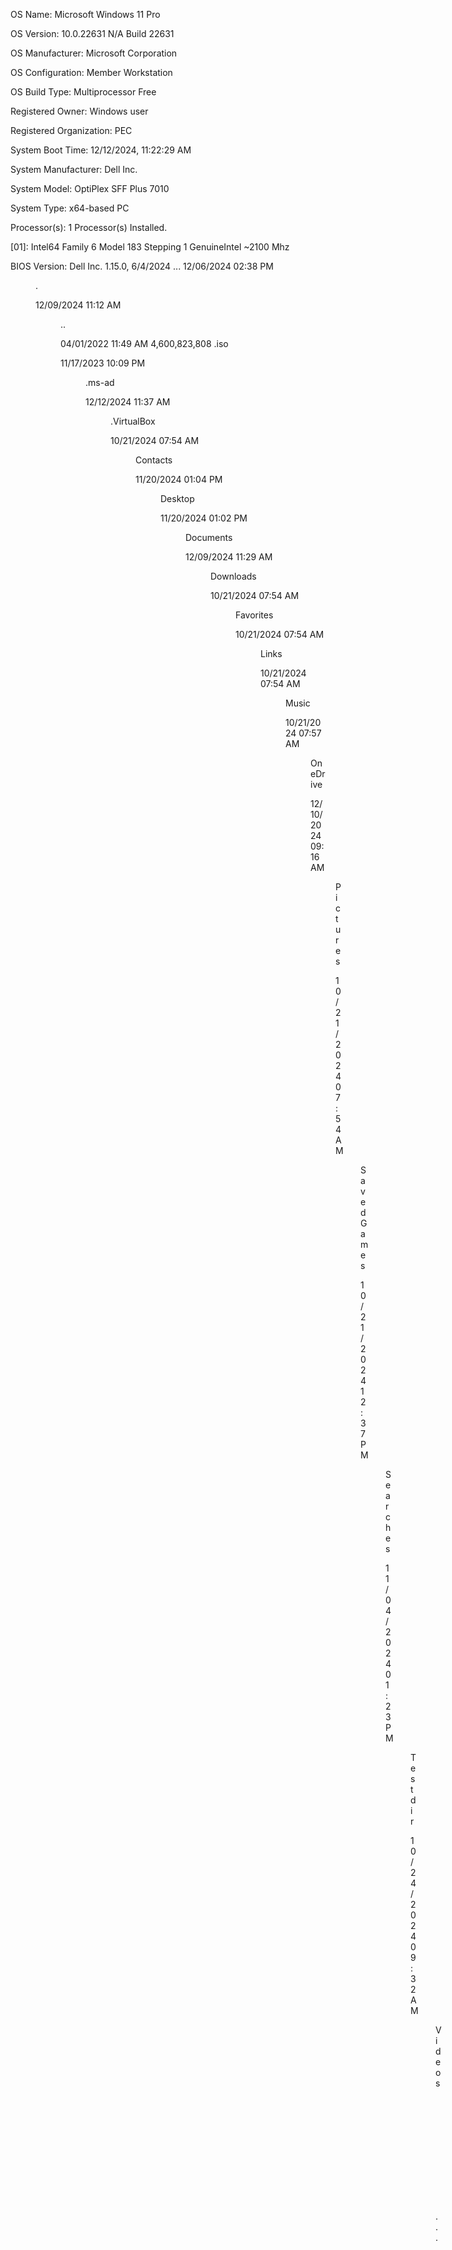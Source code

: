 OS Name:                   Microsoft Windows 11 Pro

OS Version:                10.0.22631 N/A Build 22631

OS Manufacturer:           Microsoft Corporation

OS Configuration:          Member Workstation

OS Build Type:             Multiprocessor Free

Registered Owner:          Windows user

Registered Organization:   PEC

System Boot Time:          12/12/2024, 11:22:29 AM

System Manufacturer:       Dell Inc.

System Model:              OptiPlex SFF Plus 7010

System Type:               x64-based PC

Processor(s):              1 Processor(s) Installed.

[01]: Intel64 Family 6 Model 183 Stepping 1 GenuineIntel ~2100 Mhz

BIOS Version:              Dell Inc. 1.15.0, 6/4/2024
...
12/06/2024  02:38 PM    <DIR>          .

12/09/2024  11:12 AM    <DIR>          ..

04/01/2022  11:49 AM     4,600,823,808 .iso

11/17/2023  10:09 PM    <DIR>          .ms-ad

12/12/2024  11:37 AM    <DIR>          .VirtualBox

10/21/2024  07:54 AM    <DIR>          Contacts

11/20/2024  01:04 PM    <DIR>          Desktop

11/20/2024  01:02 PM    <DIR>          Documents

12/09/2024  11:29 AM    <DIR>          Downloads

10/21/2024  07:54 AM    <DIR>          Favorites

10/21/2024  07:54 AM    <DIR>          Links

10/21/2024  07:54 AM    <DIR>          Music

10/21/2024  07:57 AM    <DIR>          OneDrive

12/10/2024  09:16 AM    <DIR>          Pictures

10/21/2024  07:54 AM    <DIR>          Saved Games

10/21/2024  12:37 PM    <DIR>          Searches

11/04/2024  01:23 PM    <DIR>          Testdir

10/24/2024  09:32 AM    <DIR>          Videos

               1 File(s)  4,600,823,808 bytes

              17 Dir(s)  923,672,596,480 bytes free
...

